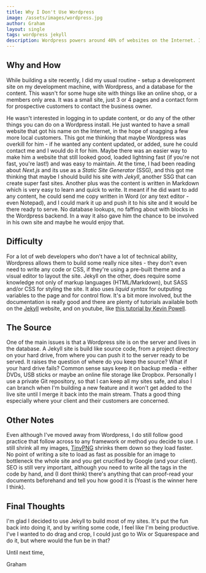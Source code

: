 ```yaml
---
title: Why I Don't Use Wordpress
image: /assets/images/wordpress.jpg
author: Graham
layout: single
tags: wordpress jekyll 
description: Wordpress powers around 40% of websites on the Internet. I chose not to use Wordpress, instead settling for Jekyll where possible. Here I discuss my reasons for doing so and why I think that Wordpress shouldn't be considered a "one box fits all" product.
---
```

## Why and How
While building a site recently, I did my usual routine - setup a development site on my development machine, with Wordpress, and a database for the content. This wasn't for some huge site with things like an online shop, or a members only area. It was a small site, just 3 or 4 pages and a contact form for prospective customers to contact the business owner. 

He wasn't interested in logging in to update content, or do any of the other things you can do on a Wordpress install. He just wanted to have a small website that got his name on the Internet, in the hope of snagging a few more local customers.
This got me thinking that maybe Wordpress was overkill for him - if he wanted any content updated, or added, sure he could contact me and I would do it for him. Maybe there was an easier way to make him a website that still looked good, loaded lightning fast (if you're not fast, you're last!) and was easy to maintain. 
At the time, I had been reading about _Next.js_ and its use as a _Static Site Generator_ (SSG), and this got me thinking that maybe I should build his site with _Jekyll_, another SSG that can create super fast sites. Another plus was the content is written in Markdown which is very easy to learn and quick to write. It meant if he did want to add any content, he could send me copy written in Word (or any text editor - even Notepad), and I could mark it up and push it to his site and it would be there ready to serve. No database lookups, no faffing about with blocks in the Wordpress backend. In a way it also gave him the chance to be involved in his own site and maybe he would enjoy that.

## Difficulty
For a lot of web developers who don't have a lot of technical ability, Wordpress allows them to build some really nice sites - they don't even need to write any code or CSS, if they're using a pre-built theme and a visual editor to layout the site. Jekyll on the other, does require some knowledge not only of markup languages (HTML/Markdown), but SASS and/or CSS for styling the site. It also uses _liquid syntax_ for outputing variables to the page and for control flow. It's a bit more involved, but the documentation is really good and there are plenty of tutorials available both on the [Jekyll](https://jekyllrb.com/) website, and on youtube, like [this tutorial by Kevin Powell](https://www.youtube.com/watch?v=jTlfPfTX64E).

## The Source
One of the main issues is that a Wordpress site is on the server and lives in the database. A Jekyll site is build like source code, from a project directory on your hard drive, from where you can push it to the server ready to be served. It raises the question of where do you keep the source? What if your hard drive fails? Common sense says keep it on backup media - either DVDs, USB sticks or maybe an online file storage like Dropbox. Personally I use a private Git repository, so that I can keep all my sites safe, and also I can branch when I'm building a new feature and it won't get added to the live site until I merge it back into the main stream. Thats a good thing especially where your client and their customers are concerned.

## Other Notes
Even although I've moved away from Wordpress, I do still follow good practice that follow across to any framework or method you decide to use. I still shrink all my images, [TinyPNG](https://tinypng.com/) shrinks them down so they load faster. No point of writing a site to load as fast as possible for an image to bottleneck the whole site and you get crucified by Google (and your client). SEO is still very important, although you need to write all the tags in the code by hand, and (I dont think) there's anything that can proof-read your documents beforehand and tell you how good it is (Yoast is the winner here I think).

## Final Thoughts
I'm glad I decided to use Jekyll to build most of my sites. It's put the fun back into doing it, and by writing some code, I feel like I'm being productive. I've I wanted to do drag and crop, I could just go to Wix or Squarespace and do it, but where would the fun be in that? 

Until next time,

Graham
